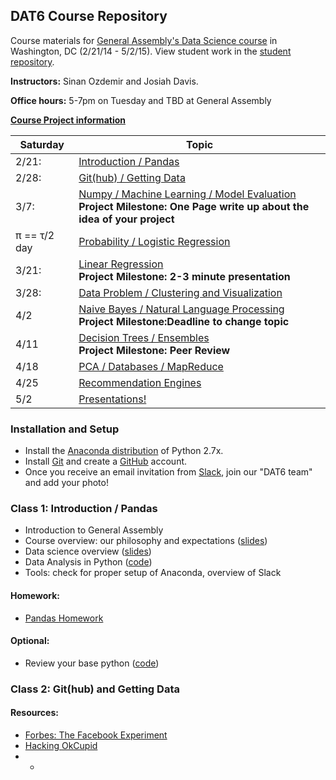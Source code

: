 ## DAT6 Course Repository

Course materials for [General Assembly's Data Science course](https://generalassemb.ly/education/data-science/washington-dc/) in Washington, DC (2/21/14 - 5/2/15). View student work in the [student repository](https://github.com/sinanuozdemir/DAT6-students).

**Instructors:** Sinan Ozdemir and Josiah Davis.

**Office hours:** 5-7pm on Tuesday and TBD at General Assembly

**[Course Project information](project.md)**

Saturday | Topic
--- | ---
2/21:  | [Introduction / Pandas](#class-1-introduction-/-pandas)
2/28:| [Git(hub) / Getting Data]()
3/7:| [Numpy / Machine Learning / Model Evaluation]() <br>**Project Milestone: One Page write up about the idea of your project**
π  == τ/2 day  | [Probability / Logistic Regression]()
3/21: | [Linear Regression]()<br>**Project Milestone: 2-3 minute presentation**
3/28: | [Data Problem / Clustering and Visualization]()
4/2 | [Naive Bayes / Natural Language Processing]()<br>**Project Milestone:Deadline to change topic**
4/11 | [Decision Trees / Ensembles]()<br>**Project Milestone: Peer Review**
4/18 | [PCA / Databases / MapReduce]()
4/25 | [Recommendation Engines]()
5/2 | [Presentations!]()


### Installation and Setup
* Install the [Anaconda distribution](http://continuum.io/downloads) of Python 2.7x.
* Install [Git](http://git-scm.com/book/en/v2/Getting-Started-Installing-Git) and create a [GitHub](https://github.com/) account.
* Once you receive an email invitation from [Slack](https://slack.com/), join our "DAT6 team" and add your photo!


### Class 1: Introduction / Pandas
* Introduction to General Assembly
* Course overview: our philosophy and expectations ([slides](slides/01_course_overview.pdf))
* Data science overview ([slides](slides/01_intro_to_data_science.pdf))
* Data Analysis in Python ([code](code/01_pandas.py))
* Tools: check for proper setup of Anaconda, overview of Slack

#### Homework:
* [Pandas Homework](homework/01_pandas_homework.md)

#### Optional:
* Review your base python ([code](code/00_base_python_refresher.py))

### Class 2: Git(hub) and Getting Data

#### Resources:
* [Forbes: The Facebook Experiment](http://www.forbes.com/sites/dailymuse/2014/08/04/the-facebook-experiment-what-it-means-for-you/)
* [Hacking OkCupid](http://www.wired.com/2014/01/how-to-hack-okcupid/all/)
* * 